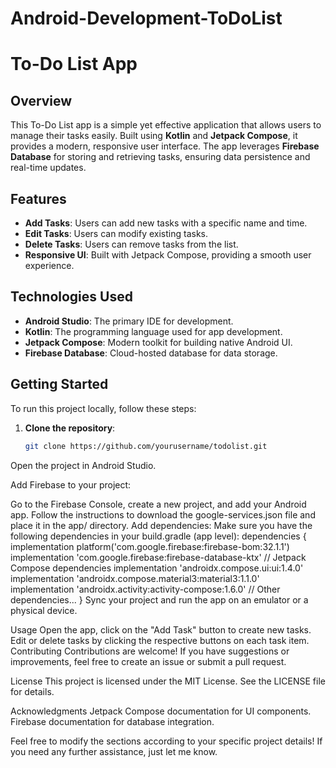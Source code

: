 # Android-Development-ToDoList
# To-Do List App

## Overview
This To-Do List app is a simple yet effective application that allows users to manage their tasks easily. Built using **Kotlin** and **Jetpack Compose**, it provides a modern, responsive user interface. The app leverages **Firebase Database** for storing and retrieving tasks, ensuring data persistence and real-time updates.

## Features
- **Add Tasks**: Users can add new tasks with a specific name and time.
- **Edit Tasks**: Users can modify existing tasks.
- **Delete Tasks**: Users can remove tasks from the list.
- **Responsive UI**: Built with Jetpack Compose, providing a smooth user experience.

## Technologies Used
- **Android Studio**: The primary IDE for development.
- **Kotlin**: The programming language used for app development.
- **Jetpack Compose**: Modern toolkit for building native Android UI.
- **Firebase Database**: Cloud-hosted database for data storage.

## Getting Started
To run this project locally, follow these steps:

1. **Clone the repository**:
   ```bash
   git clone https://github.com/yourusername/todolist.git
Open the project in Android Studio.

Add Firebase to your project:

Go to the Firebase Console, create a new project, and add your Android app.
Follow the instructions to download the google-services.json file and place it in the app/ directory.
Add dependencies: Make sure you have the following dependencies in your build.gradle (app level):
dependencies {
    implementation platform('com.google.firebase:firebase-bom:32.1.1')
    implementation 'com.google.firebase:firebase-database-ktx'
    // Jetpack Compose dependencies
    implementation 'androidx.compose.ui:ui:1.4.0'
    implementation 'androidx.compose.material3:material3:1.1.0'
    implementation 'androidx.activity:activity-compose:1.6.0'
    // Other dependencies...
}
Sync your project and run the app on an emulator or a physical device.

Usage
Open the app, click on the "Add Task" button to create new tasks.
Edit or delete tasks by clicking the respective buttons on each task item.
Contributing
Contributions are welcome! If you have suggestions or improvements, feel free to create an issue or submit a pull request.

License
This project is licensed under the MIT License. See the LICENSE file for details.

Acknowledgments
Jetpack Compose documentation for UI components.
Firebase documentation for database integration.



Feel free to modify the sections according to your specific project details! If you need any further assistance, just let me know.
